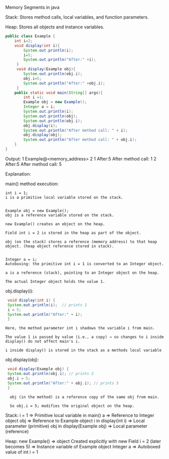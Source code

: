 Memory Segments in java

Stack:
  Stores method calls, local variables, and function parameters.

Heap:
   Stores all objects and instance variables.

``` java
public class Example {
    int i=2;
    void display(int i){
        System.out.println(i);
        i=5;
        System.out.println("After:" +i);   
     }
     void display(Example obj){
        System.out.println(obj.i);
        obj.i=5;
        System.out.println("After:" +obj.i);
     }
    public static void main(String[] args){
        int i =1;
        Example obj = new Example();
        Integer a = i;
        System.out.println(i); 
        System.out.println(obj);
        System.out.println(obj.i);
        obj.display(i);
        System.out.println("After method call: " + i); 
        obj.display(obj);
        System.out.println("After method call: " + obj.i);
    }    
}
```

Output:
  1
  Example@<memory_address>
  2
  1
  After:5
  After method call: 1
  2
  After:5
  After method call: 5

Explanation:

   main() method execution:
    
    int i = 1;
    i is a primitive local variable stored on the stack.
    
    
    Example obj = new Example();
    obj is a reference variable stored on the stack.
    
    new Example() creates an object on the heap.
    
    Field int i = 2 is stored in the heap as part of the object.
    
    obj (on the stack) stores a reference (memory address) to that heap object. (heap object reference stored in stack).
    
    
    Integer a = i;
    Autoboxing: the primitive int i = 1 is converted to an Integer object.
    
    a is a reference (stack), pointing to an Integer object on the heap.
    
    The actual Integer object holds the value 1.
    
    
  obj.display(i):
  
 ``` java 
  void display(int i) {
  System.out.println(i);  // prints 1
  i = 5;
  System.out.println("After:" + i); 
  }   
 ```
    
    Here, the method parameter int i shadows the variable i from main.
    
    The value 1 is passed by value (i.e., a copy) → so changes to i inside display() do not affect main's i.
    
    i inside display() is stored in the stack as a methods local variable

   obj.display(obj):
   ``` java
    void display(Example obj) {
    System.out.println(obj.i); // prints 2
    obj.i = 5;
    System.out.println("After:" + obj.i); // prints 5
    }
   ```
    
      obj (in the method) is a reference copy of the same obj from main.
      
      So obj.i = 5; modifies the original object on the heap.


Stack:
  i = 1 => Primitive local variable in main()
  a	=> Reference to Integer object
  obj => Reference to Example object
  i in display(int i) => Local parameter (primitive)
  obj in display(Example obj) => Local parameter (reference)

Heap:
  new Example() => object	Created explicitly with new
  Field i = 2 (later becomes 5) =>	Instance variable of Example object
  Integer a	=> Autoboxed value of int i = 1




